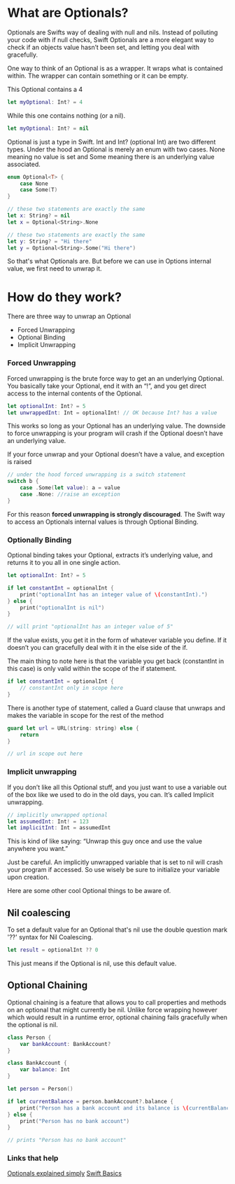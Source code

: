 # What are Optionals?

Optionals are Swifts way of dealing with null and nils. Instead of polluting your code with if null checks, Swift Optionals are a more elegant way to check if an objects value hasn’t been set, and letting you deal with gracefully.

One way to think of an Optional is as a wrapper. It wraps what is contained within. The wrapper can contain something or it can be empty.

This Optional contains a 4

```swift
let myOptional: Int? = 4
```

While this one contains nothing (or a nil).

```swift
let myOptional: Int? = nil
```

Optional is just a type in Swift. Int and Int? (optional Int) are two different types. Under the hood an Optional is merely an enum with two cases. None meaning no value is set and Some meaning there is an underlying value associated.

```swift
enum Optional<T> {
    case None
    case Some(T)
}
```

```swift
// these two statements are exactly the same
let x: String? = nil
let x = Optional<String>.None

// these two statements are exactly the same
let y: String? = "Hi there"
let y = Optional<String>.Some("Hi there")
```

So that's what Optionals are. But before we can use in Options internal value, we first need to unwrap it.

# How do they work?
There are three way to unwrap an Optional
 - Forced Unwrapping
 - Optional Binding
 - Implicit Unwrapping

### Forced Unwrapping
Forced unwrapping is the brute force way to get an an underlying Optional. You basically take your Optional, end it with an “!”, and you get direct access to the internal contents of the Optional.

```swift
let optionalInt: Int? = 5
let unwrappedInt: Int = optionalInt! // OK because Int? has a value
```

This works so long as your Optional has an underlying value. The downside to force unwrapping is your program will crash if the Optional doesn’t have an underlying value. 

If your force unwrap and your Optional doesn’t have a value, and exception is raised

```swift
// under the hood forced unwrapping is a switch statement
switch b {
    case .Some(let value): a = value
    case .None: //raise an exception
}
```
For this reason **forced unwrapping is strongly discouraged**. The Swift way to access an Optionals internal values is through Optional Binding.

### Optionally Binding
Optional binding takes your Optional, extracts it’s underlying value, and returns it to you all in one single action.

```swift
let optionalInt: Int? = 5

if let constantInt = optionalInt {
    print("optionalInt has an integer value of \(constantInt).")
} else {
    print("optionalInt is nil")
}

// will print "optionalInt has an integer value of 5"
```

If the value exists, you get it in the form of whatever variable you define. If it doesn’t you can gracefully deal with it in the else side of the if.

The main thing to note here is that the variable you get back (constantInt in this case) is only valid within the scope of the if statement.

```swift
if let constantInt = optionalInt {
    // constantInt only in scope here
} 
```

There is another type of statement, called a Guard clause that unwraps and makes the variable in scope for the rest of the method

```swift
guard let url = URL(string: string) else {
    return
}

// url in scope out here
```

### Implicit unwrapping
If you don’t like all this Optional stuff, and you just want to use a variable out of the box like we used to do in the old days, you can. It’s called Implicit unwrapping. 

```swift
// implicitly unwrapped optional
let assumedInt: Int! = 123
let implicitInt: Int = assumedInt
```

This is kind of like saying: “Unwrap this guy once and use the value anywhere you want.”

Just be careful. An implicitly unwrapped variable that is set to nil will crash your program if accessed. So use wisely be sure to initialize your variable upon creation.

Here are some other cool Optional things to be aware of.

## Nil coalescing

To set a default value for an Optional that's nil use the double question mark '??' syntax for Nil Coalescing.

```swift
let result = optionalInt ?? 0
```

This just means if the Optional is nil, use this default value.

## Optional Chaining
Optional chaining is a feature that allows you to call properties and methods on an optional that might currently be nil. Unlike force wrapping however which would result in a runtime error, optional chaining fails gracefully when the optional is nil.

```swift
class Person {
    var bankAccount: BankAccount?
}

class BankAccount {
    var balance: Int
}

let person = Person()

if let currentBalance = person.bankAccount?.balance {
    print("Person has a bank account and its balance is \(currentBalance)")
} else {
    print("Person has no bank account")
}

// prints "Person has no bank account"
```
### Links that help

[Optionals explained simply](https://hackernoon.com/swift-optionals-explained-simply-e109a4297298)
[Swift Basics](https://docs.swift.org/swift-book/LanguageGuide/TheBasics.html)